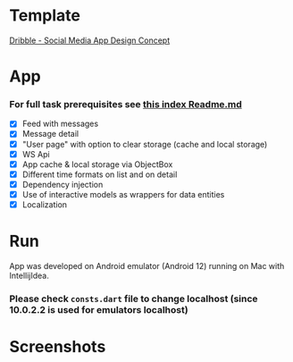 # Template

[Dribble - Social Media App Design Concept](https://dribbble.com/shots/15704784-IGEKU-Social-Media-App-Design-Concept)

# App
### For full task prerequisites see [this index Readme.md](https://github.com/SedlarDavid/openvibe-task)
- [x] Feed with messages
- [x] Message detail
- [x] "User page" with option to clear storage (cache and local storage)
- [x] WS Api
- [x] App cache & local storage via ObjectBox
- [x] Different time formats on list and on detail
- [x] Dependency injection
- [x] Use of interactive models as wrappers for data entities
- [x] Localization

# Run

App was developed on Android emulator (Android 12) running on Mac with IntellijIdea.

### Please check `consts.dart` file to change localhost (since 10.0.2.2 is used for emulators localhost)

# Screenshots